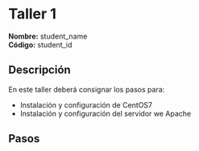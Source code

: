 # Taller 1

**Nombre:** student_name  
**Código:** student_id

## Descripción
En este taller deberá consignar los pasos para:
* Instalación y configuración de CentOS7
* Instalación y configuración del servidor we Apache

## Pasos
